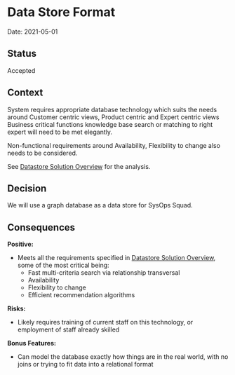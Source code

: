 # Data Store Format


Date: 2021-05-01

## Status
Accepted


## Context
System requires appropriate database technology which suits the needs around Customer centric views, Product centric and Expert centric views
Business critical functions knowledge base search or matching to right expert will need to be met elegantly.

Non-functional requirements around Availability, Flexibility to change also needs to be considered. 

See [Datastore Solution Overview](../2.SolutionBackground/datastore/README.md) for the analysis.

## Decision

We will use a graph database as a data store for SysOps Squad.

## Consequences

**Positive:**

- Meets all the requirements specified in [Datastore Solution Overview](../2.SolutionBackground/datastore/README.md), some of the most critical being:
  - Fast multi-criteria search via relationship transversal
  - Availability
  - Flexibility to change
  - Efficient recommendation algorithms

**Risks:**

- Likely requires training of current staff on this technology, or employment of staff already skilled

**Bonus Features:**

- Can model the database exactly how things are in the real world, with no joins or trying to fit data into a relational format